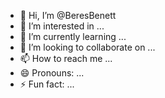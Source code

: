 - 👋 Hi, I’m @BeresBenett
- 👀 I’m interested in ...
- 🌱 I’m currently learning ...
- 💞️ I’m looking to collaborate on ...
- 📫 How to reach me ...
- 😄 Pronouns: ...
- ⚡ Fun fact: ...

<!---
BeresBenett/BeresBenett is a ✨ special ✨ repository because its `README.md` (this file) appears on your GitHub profile.
You can click the Preview link to take a look at your changes.
--->
